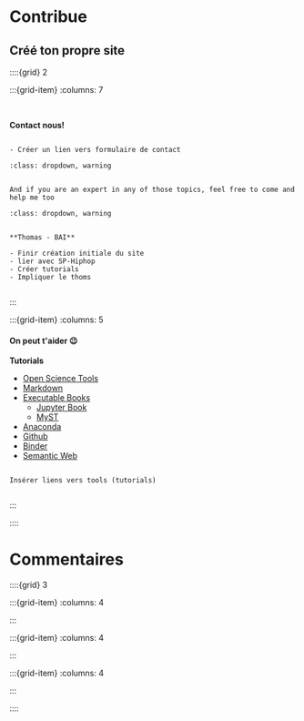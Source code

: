 # Contribue



## Créé ton propre site

::::{grid} 2

:::{grid-item}
:columns: 7 

<br>

<p class="emphase2"> <strong> Contact nous! </strong> </p>


```{note}

- Créer un lien vers formulaire de contact

```



```{admonition} Help
:class: dropdown, warning


And if you are an expert in any of those topics, feel free to come and help me too  

```

```{admonition} Test
:class: dropdown, warning


**Thomas - BAI**

- Finir création initiale du site
- lier avec SP-Hiphop
- Créer tutorials
- Impliquer le thoms


```


:::


:::{grid-item}
:columns: 5 


<h4>On peut t'aider 😉 </h4>


**Tutorials**

- [Open Science Tools](Appendix/Help/OpenScience/Open_Science)
- [Markdown](Appendix/Help/Markdown/Markdown)
- [Executable Books](Appendix/Help/Executable-Book/Executable-Book)
    - [Jupyter Book](Appendix/Help/Executable-Book/Jupyter)
    - [MyST](Appendix/Help/Executable-Book/MyST)
- [Anaconda](Appendix/Help/Anaconda/Anaconda_JB)
- [Github](Appendix/Help/Github/Github_JB)
- [Binder](Appendix/Help/Binder/Binder_JB)
- [Semantic Web](Appendix/Help/SemanticWeb/SemanticWeb)




```{note}

Insérer liens vers tools (tutorials)


```



:::





::::




# Commentaires


<script src="https://utteranc.es/client.js"
        repo="Deugz/Encyclopedia-Home"
        issue-term="pathname"
        theme="github-light"
        crossorigin="anonymous"
        async>
</script>


::::{grid} 3

:::{grid-item}
:columns: 4

:::

:::{grid-item}
:columns: 4

<script type='text/javascript' src='https://storage.ko-fi.com/cdn/widget/Widget_2.js'></script><script type='text/javascript'>kofiwidget2.init('Buy me a coffee', '#317315', 'O4O6EZO78');kofiwidget2.draw();</script> 

:::

:::{grid-item}
:columns: 4

:::

::::

